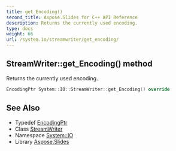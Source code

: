 ```yaml
---
title: get_Encoding()
second_title: Aspose.Slides for C++ API Reference
description: Returns the currently used encoding.
type: docs
weight: 66
url: /system.io/streamwriter/get_encoding/
---
```

## StreamWriter::get_Encoding() method


Returns the currently used encoding.

```cpp
EncodingPtr System::IO::StreamWriter::get_Encoding() override
```

## See Also

* Typedef [EncodingPtr](../../../system/encodingptr/)
* Class [StreamWriter](../)
* Namespace [System::IO](../../)
* Library [Aspose.Slides](../../../)